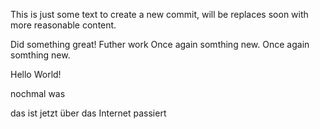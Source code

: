This is just some text to create a new commit, will be replaces soon 
with more reasonable content.

Did something great!
Futher work
Once again somthing new.
Once again somthing new.

Hello World!

nochmal was

das ist jetzt über das Internet passiert
